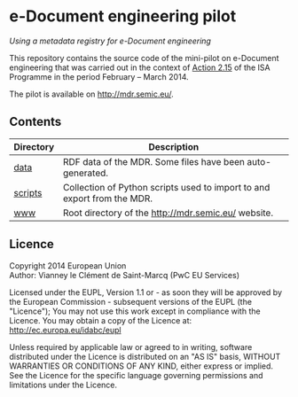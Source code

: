 e-Document engineering pilot
=============================

*Using a metadata registry for e-Document engineering*

This repository contains the source code of the mini-pilot on e-Document
engineering that was carried out in the context of [Action 2.15][] of the
ISA Programme in the period February – March 2014.

The pilot is available on <http://mdr.semic.eu/>.

[Action 2.15]: http://ec.europa.eu/isa/actions/02-interoperability-architecture/2-15action_en.htm


Contents
---------

Directory          | Description
-------------------|-----------------------------------------------------------
[data](data)       | RDF data of the MDR. Some files have been auto-generated.
[scripts](scripts) | Collection of Python scripts used to import to and export from the MDR.
[www](www)         | Root directory of the <http://mdr.semic.eu/> website.


Licence
--------

Copyright 2014 European Union  
Author: Vianney le Clément de Saint-Marcq (PwC EU Services)

Licensed under the EUPL, Version 1.1 or - as soon they
will be approved by the European Commission - subsequent
versions of the EUPL (the "Licence");
You may not use this work except in compliance with the
Licence.
You may obtain a copy of the Licence at:
<http://ec.europa.eu/idabc/eupl>

Unless required by applicable law or agreed to in
writing, software distributed under the Licence is
distributed on an "AS IS" basis,
WITHOUT WARRANTIES OR CONDITIONS OF ANY KIND, either
express or implied.
See the Licence for the specific language governing
permissions and limitations under the Licence.
